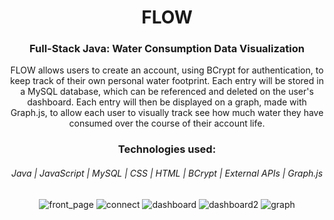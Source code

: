 <div align="center"><h1> FLOW</h1>
  
  <h3>Full-Stack Java: Water Consumption Data Visualization</h3>
  
 <p>FLOW allows users to create an account, using BCrypt for authentication, to keep track of their own personal water footprint. Each entry will be stored in a MySQL database, which can be referenced and deleted on the user's dashboard. Each entry will then be displayed on a graph, made with Graph.js, to allow each user to visually track see how much water they have consumed over the course of their account life.</p>
 </div>
  
  
<div align="center">
<h3>Technologies used:</h3>
<h6>Java  |  JavaScript  |  MySQL  |  CSS  |  HTML  |  BCrypt  |  External APIs  |  Graph.js</h6>
  </div>


<p align="center">
    <img src="https://user-images.githubusercontent.com/107567685/196510836-e6b4d49f-0a2e-4547-88f0-3b7123a7d078.gif" alt="front_page" />
    <img src="https://user-images.githubusercontent.com/107567685/196510984-42f03a85-995a-483c-ba8d-49b1d782698e.gif" alt="connect" />
    <img src="https://user-images.githubusercontent.com/107567685/196510928-1350412e-c777-4e53-a4f6-27d2b6db975a.gif" alt="dashboard" />
    <img src="https://user-images.githubusercontent.com/107567685/196511031-6a2f8682-2326-4383-8de6-b89383627a34.gif" alt="dashboard2" />
    <img src="https://user-images.githubusercontent.com/107567685/196511592-46509b71-9542-4463-8c49-1204d7cee2c3.gif" alt="graph" />
</p>

